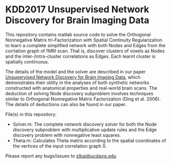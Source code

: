 # KDD2017 Unsupervised Network Discovery for Brain Imaging Data
This repository contains matlab source code to solve the Orthogonal Nonnegative Matrix tri-Factorization with Spatial Continuity Regularization to learn a complete simplified network with both Nodes and Edges from the corrlation graph of fMRI scan. That is, discover clusters of voxels as Nodes and the inter-/intra-cluster correlations as Edges. Each learnt cluster is spatially continuous. 

The details of the model and the solver are described in our paper
[Unsupervised Network Discovery for Brain Imaging Data](http://dl.acm.org/citation.cfm?id=3098023&CFID=796408940&CFTOKEN=92880021), which demonstrates their utility in the analyses of both synthetic networks constructed with anatomical properties and real-world brain scans. 
The deduction of solving Node discovery subproblem involves techniques similar to Orthogonal Nonnegative Matrix Factorization (Ding et al. 2006). The details of deductions can also be found in our paper.

File(s) in this repository:
- Solver.m: The complete network discovery solver for both the Node discovery subproblem with multiplicative update rules and the Edge discovery problem with nonnegative least squares.
- Theta.m: Calculates Theta matrix according to the spatial coordinates of the vertices of the input correlation graph X.

Please report any bugs/issues to zlbai@ucdavis.edu
